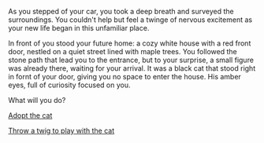 As you stepped of your car, you took a deep breath and surveyed the surroundings. You couldn't help but feel a twinge of nervous excitement as your new life began in this unfamiliar place. 

In front of you stood your future home: a cozy white house with a red front door, nestled on a quiet street lined with maple trees. You followed the stone path that lead you to the entrance, but to your surprise, a small figure was already there, waiting for your arrival. It was a black cat that stood right in fornt of your door, giving you no space to enter the house. His amber eyes, full of curiosity focused on you.

What will you do?

[Adopt the cat](option-a.md)

[Throw a twig to play with the cat](option-b.md)
